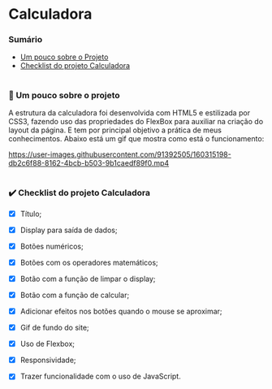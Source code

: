 # **Calculadora**
### Sumário

* <a href="https://github.com/stpn-lopes/Calculadora/README.md#um-pouco-sobre-o-projeto">Um pouco sobre o Projeto</a>
* <a href="https://github.com/stpn-lopes/Calculadora/README.md#-checklist-do-projeto-calculadora-">Checklist do projeto Calculadora</a>

#

<h3> 📑 Um pouco sobre o projeto</h3>

<p> A estrutura da calculadora foi desenvolvida com HTML5 e estilizada por CSS3, fazendo uso das propriedades do FlexBox para auxiliar na criação do layout da página. E tem por principal objetivo a prática de meus conhecimentos. Abaixo está um gif que mostra como está o funcionamento: </p>

https://user-images.githubusercontent.com/91392505/160315198-db2c6f88-8162-4bcb-b503-9b1caedf89f0.mp4



# 

<h3> ✔️ Checklist do projeto Calculadora </h3>

- [x] Título;
- [x] Display para saída de dados;
- [x] Botões numéricos;
- [x] Botões com os operadores matemáticos;
- [x] Botão com a função de limpar o display;
- [x] Botão com a função de calcular;
- [x] Adicionar efeitos nos botões quando o mouse se aproximar;
- [x] Gif de fundo do site;
- [x] Uso de Flexbox;
- [x] Responsividade;
- [x] Trazer funcionalidade com o uso de JavaScript.



